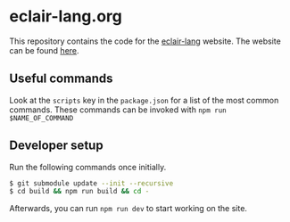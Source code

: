 # eclair-lang.org

This repository contains the code for the
[eclair-lang](https://github.com/luc-tielen/eclair-lang) website.
The website can be found [here](https://eclair-lang.org).

## Useful commands

Look at the `scripts` key in the `package.json` for a list of the most common
commands. These commands can be invoked with `npm run $NAME_OF_COMMAND`

## Developer setup

Run the following commands once initially.

```bash
$ git submodule update --init --recursive
$ cd build && npm run build && cd -
```

Afterwards, you can run `npm run dev` to start working on the site.
